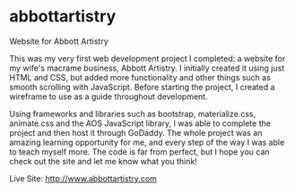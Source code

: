 # abbottartistry
Website for Abbott Artistry

This was my very first web development project I completed: a website for my wife's macrame business, Abbott Artistry. 
I initially created it using just HTML and CSS, but added more functionality and other things such as smooth scrolling with JavaScript.
Before starting the project, I created a wireframe to use as a guide throughout development. 

Using frameworks and libraries such as bootstrap,
materialize.css, animate.css and the AOS JavaScript library, I was able to complete the project and then host it through GoDaddy. The whole
project was an amazing learning opportunity for me, and every step of the way I was able to teach myself more. The code is far from perfect,
but I hope you can check out the site and let me know what you think!

Live Site:
http://www.abbottartistry.com
